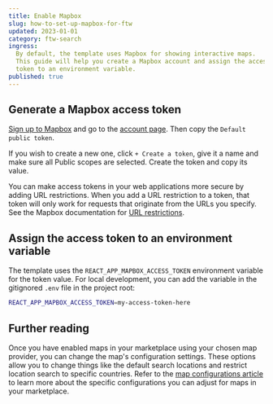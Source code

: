 ```yaml
---
title: Enable Mapbox
slug: how-to-set-up-mapbox-for-ftw
updated: 2023-01-01
category: ftw-search
ingress:
  By default, the template uses Mapbox for showing interactive maps.
  This guide will help you create a Mapbox account and assign the access
  token to an environment variable.
published: true
---
```


## Generate a Mapbox access token

[Sign up to Mapbox](https://account.mapbox.com/auth/signup/) and go to
the [account page](https://account.mapbox.com/). Then copy the
`Default public token`.

If you wish to create a new one, click `+ Create a token`, give it a
name and make sure all Public scopes are selected. Create the token and
copy its value.

You can make access tokens in your web applications more secure by
adding URL restrictions. When you add a URL restriction to a token, that
token will only work for requests that originate from the URLs you
specify. See the Mapbox documentation for
[URL restrictions](https://docs.mapbox.com/accounts/overview/tokens/#url-restrictions).

## Assign the access token to an environment variable

The template uses the `REACT_APP_MAPBOX_ACCESS_TOKEN` environment
variable for the token value. For local development, you can add the
variable in the gitignored `.env` file in the project root:

```bash
REACT_APP_MAPBOX_ACCESS_TOKEN=my-access-token-here
```

## Further reading

Once you have enabled maps in your marketplace using your chosen map
provider, you can change the map's configuration settings. These options
allow you to change things like the default search locations and
restrict location search to specific countries. Refer to the
[map configurations article](ftw/configure-maps/) to learn more about
the specific configurations you can adjust for maps in your marketplace.
